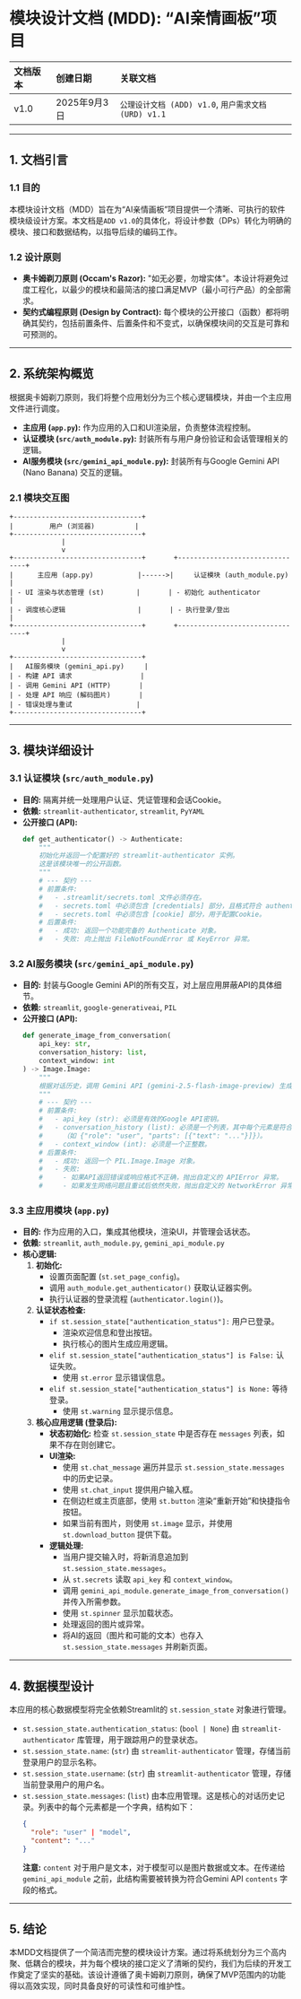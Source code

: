 
# 模块设计文档 (MDD): “AI亲情画板”项目

| 文档版本 | 创建日期 | 关联文档 |
| :--- | :--- | :--- |
| v1.0 | 2025年9月3日 | `公理设计文档 (ADD) v1.0`, `用户需求文档 (URD) v1.1` |

-----

## 1\. 文档引言

### 1.1 目的

本模块设计文档（MDD）旨在为“AI亲情画板”项目提供一个清晰、可执行的软件模块级设计方案。本文档是`ADD v1.0`的具体化，将设计参数（DPs）转化为明确的模块、接口和数据结构，以指导后续的编码工作。

### 1.2 设计原则

  - **奥卡姆剃刀原则 (Occam's Razor):** "如无必要，勿增实体"。本设计将避免过度工程化，以最少的模块和最简洁的接口满足MVP（最小可行产品）的全部需求。
  - **契约式编程原则 (Design by Contract):** 每个模块的公开接口（函数）都将明确其契约，包括前置条件、后置条件和不变式，以确保模块间的交互是可靠和可预测的。

-----

## 2\. 系统架构概览

根据奥卡姆剃刀原则，我们将整个应用划分为三个核心逻辑模块，并由一个主应用文件进行调度。

  - **主应用 (`app.py`):** 作为应用的入口和UI渲染层，负责整体流程控制。
  - **认证模块 (`src/auth_module.py`):** 封装所有与用户身份验证和会话管理相关的逻辑。
  - **AI服务模块 (`src/gemini_api_module.py`):** 封装所有与Google Gemini API (Nano Banana) 交互的逻辑。

### 2.1 模块交互图

```text
+--------------------------------+
|         用户 (浏览器)          |
+--------------------------------+
             |
             v
+--------------------------------+       +--------------------------------+
|      主应用 (app.py)           |------>|     认证模块 (auth_module.py)    |
| - UI 渲染与状态管理 (st)        |       | - 初始化 authenticator         |
| - 调度核心逻辑                  |       | - 执行登录/登出                |
+--------------------------------+       +--------------------------------+
             |
             v
+--------------------------------+
|   AI服务模块 (gemini_api.py)     |
| - 构建 API 请求                 |
| - 调用 Gemini API (HTTP)       |
| - 处理 API 响应 (解码图片)       |
| - 错误处理与重试                |
+--------------------------------+
```

-----

## 3\. 模块详细设计

### 3.1 认证模块 (`src/auth_module.py`)

  - **目的:** 隔离并统一处理用户认证、凭证管理和会话Cookie。
  - **依赖:** `streamlit-authenticator`, `streamlit`, `PyYAML`
  - **公开接口 (API):**
    ```python
    def get_authenticator() -> Authenticate:
        """
        初始化并返回一个配置好的 streamlit-authenticator 实例。
        这是该模块唯一的公开函数。
        """
        # --- 契约 ---
        # 前置条件: 
        #   - .streamlit/secrets.toml 文件必须存在。
        #   - secrets.toml 中必须包含 [credentials] 部分，且格式符合 authenticator 的要求。
        #   - secrets.toml 中必须包含 [cookie] 部分，用于配置Cookie。
        # 后置条件: 
        #   - 成功: 返回一个功能完备的 Authenticate 对象。
        #   - 失败: 向上抛出 FileNotFoundError 或 KeyError 异常。
    ```

### 3.2 AI服务模块 (`src/gemini_api_module.py`)

  - **目的:** 封装与Google Gemini API的所有交互，对上层应用屏蔽API的具体细节。
  - **依赖:** `streamlit`, `google-generativeai`, `PIL`
  - **公开接口 (API):**
    ```python
    def generate_image_from_conversation(
        api_key: str, 
        conversation_history: list, 
        context_window: int
    ) -> Image.Image:
        """
        根据对话历史，调用 Gemini API (gemini-2.5-flash-image-preview) 生成一张图片。
        """
        # --- 契约 ---
        # 前置条件:
        #   - api_key (str): 必须是有效的Google API密钥。
        #   - conversation_history (list): 必须是一个列表，其中每个元素是符合Gemini API格式的字典
        #     （如 {"role": "user", "parts": [{"text": "..."}]}）。
        #   - context_window (int): 必须是一个正整数。
        # 后置条件:
        #   - 成功: 返回一个 PIL.Image.Image 对象。
        #   - 失败: 
        #     - 如果API返回错误或响应格式不正确，抛出自定义的 APIError 异常。
        #     - 如果发生网络问题且重试后依然失败，抛出自定义的 NetworkError 异常。
    ```

### 3.3 主应用模块 (`app.py`)

  - **目的:** 作为应用的入口，集成其他模块，渲染UI，并管理会话状态。
  - **依赖:** `streamlit`, `auth_module.py`, `gemini_api_module.py`
  - **核心逻辑:**
    1.  **初始化:**
          - 设置页面配置 (`st.set_page_config`)。
          - 调用 `auth_module.get_authenticator()` 获取认证器实例。
          - 执行认证器的登录流程 (`authenticator.login()`)。
    2.  **认证状态检查:**
          - `if st.session_state["authentication_status"]:` 用户已登录。
              - 渲染欢迎信息和登出按钮。
              - 执行核心的图片生成应用逻辑。
          - `elif st.session_state["authentication_status"] is False:` 认证失败。
              - 使用 `st.error` 显示错误信息。
          - `elif st.session_state["authentication_status"] is None:` 等待登录。
              - 使用 `st.warning` 显示提示信息。
    3.  **核心应用逻辑 (登录后):**
          - **状态初始化:** 检查 `st.session_state` 中是否存在 `messages` 列表，如果不存在则创建它。
          - **UI渲染:**
              - 使用 `st.chat_message` 遍历并显示 `st.session_state.messages` 中的历史记录。
              - 使用 `st.chat_input` 提供用户输入框。
              - 在侧边栏或主页底部，使用 `st.button` 渲染“重新开始”和快捷指令按钮。
              - 如果当前有图片，则使用 `st.image` 显示，并使用 `st.download_button` 提供下载。
          - **逻辑处理:**
              - 当用户提交输入时，将新消息追加到 `st.session_state.messages`。
              - 从 `st.secrets` 读取 `api_key` 和 `context_window`。
              - 调用 `gemini_api_module.generate_image_from_conversation()` 并传入所需参数。
              - 使用 `st.spinner` 显示加载状态。
              - 处理返回的图片或异常。
              - 将AI的返回（图片和可能的文本）也存入 `st.session_state.messages` 并刷新页面。

-----

## 4\. 数据模型设计

本应用的核心数据模型将完全依赖Streamlit的 `st.session_state` 对象进行管理。

  - `st.session_state.authentication_status`: (`bool | None`) 由 `streamlit-authenticator` 库管理，用于跟踪用户的登录状态。
  - `st.session_state.name`: (`str`) 由 `streamlit-authenticator` 管理，存储当前登录用户的显示名称。
  - `st.session_state.username`: (`str`) 由 `streamlit-authenticator` 管理，存储当前登录用户的用户名。
  - `st.session_state.messages`: (`list`) 由本应用管理。这是核心的对话历史记录。列表中的每个元素都是一个字典，结构如下：
    ```json
    {
      "role": "user" | "model",
      "content": "..." 
    }
    ```
    **注意:** `content` 对于用户是文本，对于模型可以是图片数据或文本。在传递给 `gemini_api_module` 之前，此结构需要被转换为符合Gemini API `contents` 字段的格式。

-----

## 5\. 结论

本MDD文档提供了一个简洁而完整的模块设计方案。通过将系统划分为三个高内聚、低耦合的模块，并为每个模块的接口定义了清晰的契约，我们为后续的开发工作奠定了坚实的基础。该设计遵循了奥卡姆剃刀原则，确保了MVP范围内的功能得以高效实现，同时具备良好的可读性和可维护性。